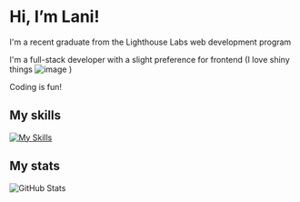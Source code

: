 # Hi, I’m Lani!

I'm a recent graduate from the Lighthouse Labs web development program

I'm a full-stack developer with a slight preference for frontend (I love shiny things ![image](https://github.com/user-attachments/assets/36100172-0ef3-41de-b812-516b11b91b2d)
)

Coding is fun!

## My skills

[![My Skills](https://skillicons.dev/icons?i=postgres,nodejs,express,js,html,css,react,bootstrap,materialui)](https://skillicons.dev)

## My stats
![GitHub Stats](https://github-readme-stats.vercel.app/api/top-langs/?username=oatmilkies&theme=solarized-dark&show_icons=true&hide_border=true&layout=compact)
